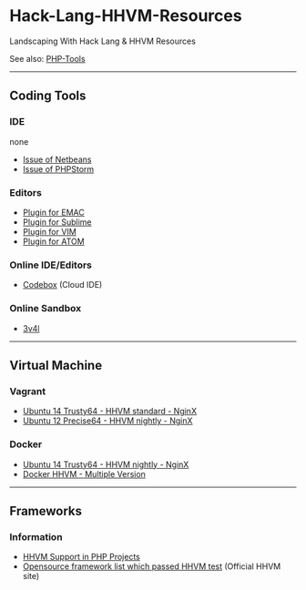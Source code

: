 # Hack-Lang-HHVM-Resources

Landscaping With Hack Lang & HHVM Resources

See also: [PHP-Tools](https://github.com/asika32764/PHP-Tools)

-----

## Coding Tools

### IDE

none

- [Issue of Netbeans](https://netbeans.org/bugzilla/show_bug.cgi?id=243133)
- [Issue of PHPStorm](https://youtrack.jetbrains.com/issue/WI-21737)

### Editors

- [Plugin for EMAC](https://github.com/facebook/hhvm/blob/master/hphp/hack/editor-plugins/emacs/hack-for-hiphop.el)
- [Plugin for Sublime](https://github.com/SiebelsTim/hack-sublime)
- [Plugin for VIM](https://github.com/hhvm/vim-hack)
- [Plugin for ATOM](https://github.com/steelbrain/atom-hack)

### Online IDE/Editors

- [Codebox](https://www.codebox.io/stack/hhvm) (Cloud IDE)

### Online Sandbox

- [3v4l](http://3v4l.org/)

-----

## Virtual Machine

### Vagrant

- [Ubuntu 14 Trusty64 - HHVM standard - NginX](https://github.com/asika32764/vagrant-ubuntu14-trusty-hhvm)
- [Ubuntu 12 Precise64 - HHVM nightly - NginX](https://github.com/vicb/hhvm-vagrant)

### Docker

- [Ubuntu 14 Trusty64 - HHVM nightly - NginX](https://github.com/nikolaplejic/docker.hhvm)
- [Docker HHVM - Multiple Version](https://github.com/brunoric/docker-hhvm)

-----

## Frameworks

### Information

- [HHVM Support in PHP Projects](http://hhvm.h4cc.de/)
- [Opensource framework list which passed HHVM test](http://hhvm.com/frameworks/) (Official HHVM site)

